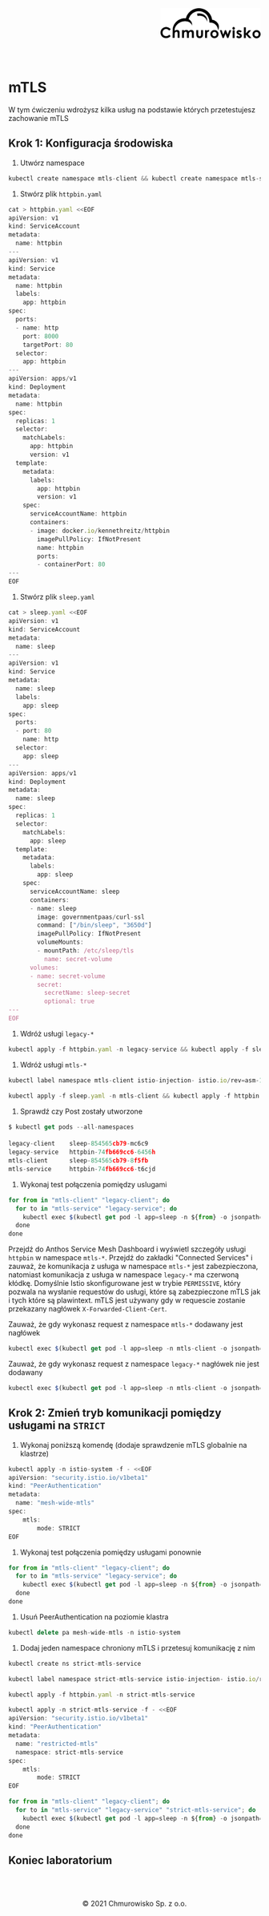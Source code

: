 <img src="../../../../img/logo.png" alt="Chmurowisko logo" width="200"  align="right">
<br><br>
<br><br>
<br><br>

# mTLS

W tym ćwiczeniu wdrożysz kilka usług na podstawie których przetestujesz zachowanie mTLS

## Krok 1: Konfiguracja środowiska

1. Utwórz namespace

  ```javascript
  kubectl create namespace mtls-client && kubectl create namespace mtls-service && kubectl create namespace legacy-client && kubectl create namespace legacy-service
  ```

1. Stwórz plik `httpbin.yaml`
  
  ```javascript
  cat > httpbin.yaml <<EOF
  apiVersion: v1
  kind: ServiceAccount
  metadata:
    name: httpbin
  ---
  apiVersion: v1
  kind: Service
  metadata:
    name: httpbin
    labels:
      app: httpbin
  spec:
    ports:
    - name: http
      port: 8000
      targetPort: 80
    selector:
      app: httpbin
  ---
  apiVersion: apps/v1
  kind: Deployment
  metadata:
    name: httpbin
  spec:
    replicas: 1
    selector:
      matchLabels:
        app: httpbin
        version: v1
    template:
      metadata:
        labels:
          app: httpbin
          version: v1
      spec:
        serviceAccountName: httpbin
        containers:
        - image: docker.io/kennethreitz/httpbin
          imagePullPolicy: IfNotPresent
          name: httpbin
          ports:
          - containerPort: 80
  ---
  EOF
  ```

1. Stwórz plik `sleep.yaml`

  ```javascript
  cat > sleep.yaml <<EOF
  apiVersion: v1
  kind: ServiceAccount
  metadata:
    name: sleep
  ---
  apiVersion: v1
  kind: Service
  metadata:
    name: sleep
    labels:
      app: sleep
  spec:
    ports:
    - port: 80
      name: http
    selector:
      app: sleep
  ---
  apiVersion: apps/v1
  kind: Deployment
  metadata:
    name: sleep
  spec:
    replicas: 1
    selector:
      matchLabels:
        app: sleep
    template:
      metadata:
        labels:
          app: sleep
      spec:
        serviceAccountName: sleep
        containers:
        - name: sleep
          image: governmentpaas/curl-ssl
          command: ["/bin/sleep", "3650d"]
          imagePullPolicy: IfNotPresent
          volumeMounts:
          - mountPath: /etc/sleep/tls
            name: secret-volume
        volumes:
        - name: secret-volume
          secret:
            secretName: sleep-secret
            optional: true
  ---
  EOF
  ```

1. Wdróż usługi `legacy-*`
  
  ```javascript
  kubectl apply -f httpbin.yaml -n legacy-service && kubectl apply -f sleep.yaml -n legacy-client
  ```

1. Wdróż usługi `mtls-*`
  
  ```javascript
  kubectl label namespace mtls-client istio-injection- istio.io/rev=asm-196-2 --overwrite && kubectl label namespace mtls-service istio-injection- istio.io/rev=asm-196-2 --overwrite
  ```
  
  ```javascript
  kubectl apply -f sleep.yaml -n mtls-client && kubectl apply -f httpbin.yaml -n mtls-service
  ```

1. Sprawdź czy Post zostały utworzone
  
  ```javascript
  $ kubectl get pods --all-namespaces

  legacy-client    sleep-854565cb79-mc6c9                                      1/1     Running   0          8m9s
  legacy-service   httpbin-74fb669cc6-6456h                                    1/1     Running   0          8m10s
  mtls-client      sleep-854565cb79-8f5fb                                      2/2     Running   0          43s
  mtls-service     httpbin-74fb669cc6-t6cjd                                    2/2     Running   0          43s
  ```

1. Wykonaj test połączenia pomiędzy uslugami
  
  ```javascript
  for from in "mtls-client" "legacy-client"; do
    for to in "mtls-service" "legacy-service"; do
      kubectl exec $(kubectl get pod -l app=sleep -n ${from} -o jsonpath={.items..metadata.name}) -c sleep -n ${from} -- curl "http://httpbin.${to}:8000/ip" -s -o /dev/null -w "sleep.${from} to httpbin.${to}: %{http_code}\n"
    done
  done
  ```


Przejdź do Anthos Service Mesh Dashboard i wyświetl szczegóły usługi `httpbin` w namespace `mtls-*`. Przejdź do zakładki "Connected Services" i zauważ, że komunikacja z usługa w namespace `mtls-*` jest zabezpieczona, natomiast komunikacja z usługa w namespace `legacy-*` ma czerwoną kłódkę. Domyślnie Istio skonfigurowane jest w trybie `PERMISSIVE`, który pozwala na wysłanie requestów do usługi, które są zabezpieczone mTLS jak i tych które są plawintext. mTLS jest używany gdy w requescie zostanie przekazany nagłówek `X-Forwarded-Client-Cert`.

Zauważ, że gdy wykonasz request z namespace `mtls-*` dodawany jest nagłówek

  ```javascript
  kubectl exec $(kubectl get pod -l app=sleep -n mtls-client -o jsonpath={.items..metadata.name}) -c sleep -n mtls-client -- curl http://httpbin.mtls-service:8000/headers -s | grep X-Forwarded-Client-Cert
  ```

Zauważ, że gdy wykonasz request z namespace `legacy-*` nagłówek nie jest dodawany
  
  ```javascript
  kubectl exec $(kubectl get pod -l app=sleep -n mtls-client -o jsonpath={.items..metadata.name}) -c sleep -n mtls-client -- curl http://httpbin.legacy-service:8000/headers -s | grep X-Forwarded-Client-Cert
  ```

## Krok 2: Zmień tryb komunikacji pomiędzy usługami na `STRICT`
    
1. Wykonaj poniższą komendę (dodaje sprawdzenie mTLS globalnie na klastrze)
  
  ```javascript
  kubectl apply -n istio-system -f - <<EOF
  apiVersion: "security.istio.io/v1beta1"
  kind: "PeerAuthentication"
  metadata:
    name: "mesh-wide-mtls"
  spec:
      mtls:
          mode: STRICT
  EOF
  ```

1. Wykonaj test połączenia pomiędzy usługami ponownie
  ```javascript
  for from in "mtls-client" "legacy-client"; do
    for to in "mtls-service" "legacy-service"; do
      kubectl exec $(kubectl get pod -l app=sleep -n ${from} -o jsonpath={.items..metadata.name}) -c sleep -n ${from} -- curl "http://httpbin.${to}:8000/ip" -s -o /dev/null -w "sleep.${from} to httpbin.${to}: %{http_code}\n"
    done
  done
  ```

1. Usuń PeerAuthentication na poziomie klastra
  
  ```javascript
  kubectl delete pa mesh-wide-mtls -n istio-system
  ```

1. Dodaj jeden namespace chroniony mTLS i przetesuj komunikację z nim

  ```javascript
  kubectl create ns strict-mtls-service
  ```
  
  ```javascript
  kubectl label namespace strict-mtls-service istio-injection- istio.io/rev=asm-196-2 --overwrite
  ```
  
  ```javascript
  kubectl apply -f httpbin.yaml -n strict-mtls-service
  ```
  
  ```javascript
  kubectl apply -n strict-mtls-service -f - <<EOF
  apiVersion: "security.istio.io/v1beta1"
  kind: "PeerAuthentication"
  metadata:
    name: "restricted-mtls"
    namespace: strict-mtls-service
  spec:
      mtls:
          mode: STRICT
  EOF
  ```
  
  ```javascript
  for from in "mtls-client" "legacy-client"; do
    for to in "mtls-service" "legacy-service" "strict-mtls-service"; do
      kubectl exec $(kubectl get pod -l app=sleep -n ${from} -o jsonpath={.items..metadata.name}) -c sleep -n ${from} -- curl "http://httpbin.${to}:8000/ip" -s -o /dev/null -w "sleep.${from} to httpbin.${to}: %{http_code}\n"
    done
  done
  ```

## Koniec laboratorium

<br><br>

<center><p>&copy; 2021 Chmurowisko Sp. z o.o.<p></center>
